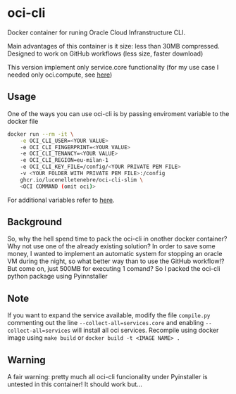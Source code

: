 # oci-cli

Docker container for runing Oracle Cloud Infranstructure CLI.

Main advantages of this container is it size: less than 30MB compressed. Designed to work on GitHub workflows (less size, faster download)

This version implement only service.core functionality (for my use case I needed only oci.compute, see [here](#Background))

## Usage
One of the ways you can use oci-cli is by passing enviroment variable to the docker file

```bash
docker run --rm -it \
    -e OCI_CLI_USER=<YOUR VALUE>
    -e OCI_CLI_FINGERPRINT=<YOUR VALUE>
    -e OCI_CLI_TENANCY=<YOUR VALUE>
    -e OCI_CLI_REGION=eu-milan-1
    -e OCI_CLI_KEY_FILE=/config/<YOUR PRIVATE PEM FILE>
    -v <YOUR FOLDER WITH PRIVATE PEM FILE>:/config
    ghcr.io/lucenelletenebre/oci-cli-slim \
    <OCI COMMAND (omit oci)>
```

For additional variables refer to [here](https://docs.oracle.com/en-us/iaas/Content/API/SDKDocs/clienvironmentvariables.htm#CLI_Environment_Variables).

## Background
So, why the hell spend time to pack the oci-cli in onother docker container? Why not use one of the already existing solution? In order to save some money, I wanted to implement an automatic system for stopping an oracle VM during the night, so what better way than to use the GitHub workflow!? But come on, just 500MB for executing 1 comand? So I packed the oci-cli python package using Pyinnstaller

## Note
If you want to expand the service available, modify the file `compile.py` commenting out the line `--collect-all=services.core` and enabling `--collect-all=services` will install all oci services.
Recompile using docker image using `make build` or `docker build -t <IMAGE NAME> .`

## Warning
A fair warning: pretty much all oci-cli funcionality under Pyinstaller is untested in this container! It should work but...